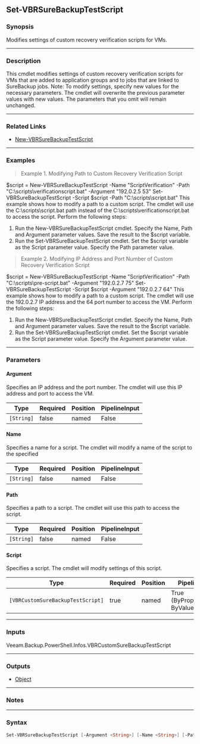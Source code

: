 Set-VBRSureBackupTestScript
---------------------------

### Synopsis
Modifies settings of custom recovery verification scripts for VMs.

---

### Description

This cmdlet modifies settings of custom recovery verification scripts for VMs that are added to application groups and to jobs that are linked to SureBackup jobs.
Note: To modify settings, specify new values for the necessary parameters. The cmdlet will overwrite the previous parameter values with new values. The parameters that you omit will remain unchanged.

---

### Related Links
* [New-VBRSureBackupTestScript](New-VBRSureBackupTestScript)

---

### Examples
> Example 1. Modifying Path to Custom Recovery Verification Script

$script = New-VBRSureBackupTestScript -Name "ScriptVerification" -Path "C:\scripts\verificationscript.bat" -Argument "192.0.2.5 53"
Set-VBRSureBackupTestScript -Script $script -Path "C:\scripts\script.bat"
This example shows how to modify a path to a custom script. The cmdlet will use the C:\scripts\script.bat path instead of the C:\scripts\verificationscript.bat to access the script.
Perform the following steps:
1. Run the New-VBRSureBackupTestScript cmdlet. Specify the Name, Path and Argument parameter values. Save the result to the $script variable.
2. Run the Set-VBRSureBackupTestScript cmdlet. Set the $script variable as the Script parameter value. Specify the Path parameter value.
> Example 2. Modifying IP Address and Port Number of Custom Recovery Verification Script

$script = New-VBRSureBackupTestScript -Name "ScriptVerification"  -Path "C:\scripts\pre-script.bat" -Argument "192.0.2.7 75"
Set-VBRSureBackupTestScript -Script $script -Argument "192.0.2.7 64"
This example shows how to modify a path to a custom script. The cmdlet will use the 192.0.2.7 IP address and the 64 port number to access the VM.
Perform the following steps:
1. Run the New-VBRSureBackupTestScript cmdlet. Specify the Name, Path and Argument parameter values. Save the result to the $script variable.
2. Run the Set-VBRSureBackupTestScript cmdlet. Set the $script variable as the Script parameter value. Specify the Argument parameter value.

---

### Parameters
#### **Argument**
Specifies an IP address and the port number.
The cmdlet will use this IP address and port to access the VM.

|Type      |Required|Position|PipelineInput|
|----------|--------|--------|-------------|
|`[String]`|false   |named   |False        |

#### **Name**
Specifies a name for a script.
The cmdlet will modify a name of the script to the specified

|Type      |Required|Position|PipelineInput|
|----------|--------|--------|-------------|
|`[String]`|false   |named   |False        |

#### **Path**
Specifies a path to a script.
The cmdlet will use this path to access the script.

|Type      |Required|Position|PipelineInput|
|----------|--------|--------|-------------|
|`[String]`|false   |named   |False        |

#### **Script**
Specifies a script.
The cmdlet will modify settings of this script.

|Type                             |Required|Position|PipelineInput                 |
|---------------------------------|--------|--------|------------------------------|
|`[VBRCustomSureBackupTestScript]`|true    |named   |True (ByPropertyName, ByValue)|

---

### Inputs
Veeam.Backup.PowerShell.Infos.VBRCustomSureBackupTestScript

---

### Outputs
* [Object](https://learn.microsoft.com/en-us/dotnet/api/System.Object)

---

### Notes

---

### Syntax
```PowerShell
Set-VBRSureBackupTestScript [-Argument <String>] [-Name <String>] [-Path <String>] -Script <VBRCustomSureBackupTestScript> [<CommonParameters>]
```
